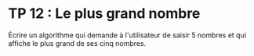 # TP 12 : Le plus grand nombre 

Écrire un algorithme qui demande à l'utilisateur de saisir 5 nombres et qui affiche le plus grand de ses cinq nombres.